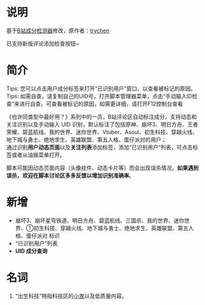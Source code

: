 # 说明

基于[B站成分检测器](https://greasyfork.org/zh-CN/scripts/451164)修改，原作者：[trychen](https://greasyfork.org/zh-CN/users/323392-trychen)

已支持新版评论添加检查按钮~

# 简介

Tips: 您可以点击用户成分标签来打开“已识别用户”窗口，以查看被标记的原因。  
Tips: 如需自查，请复制自己的UID号，打开脚本管理器菜单，点击“手动输入ID检查”来进行自查，可查看被标记的原因，如需更详细，请打开F12控制台查看  
  
《也许同类型中最好用？》系列中的一员，B站评论区自动标注成分，支持动态和关注识别以及手动输入 UID 识别，默认标注了包括原神、崩坏3、明日方舟、王者荣耀、碧蓝航线、我的世界、迷你世界、Vtuber、Asoul、初生科技、穿越火线、地下城与勇士、绝地求生、英雄联盟、第五人格、蛋仔派对的用户；  
通过识别**用户动态页面**以及**关注列表**添加标签，添加“已识别用户”列表，可点击标签或者从油猴菜单打开。  
  
脚本可能因动态页面内容（头像挂件、动态卡片等）而会出现误杀情况。**如果遇到误杀，欢迎在脚本讨论区多多反馈以增加识别准确率**。

# 新增

- 崩坏3、崩坏星穹铁道、明日方舟、碧蓝航线、三国杀、我的世界、迷你世界、①初生科技、穿越火线、地下城与勇士、绝地求生、英雄联盟、第五人格、蛋仔派对 标识
- “已识别用户”列表
- **UID 成分查询**

# 名词

1. “出生科技”特指科技区的[小鬼](https://zh.moegirl.org.cn/%E5%B0%8F%E9%AC%BC)以及低质量内容。
